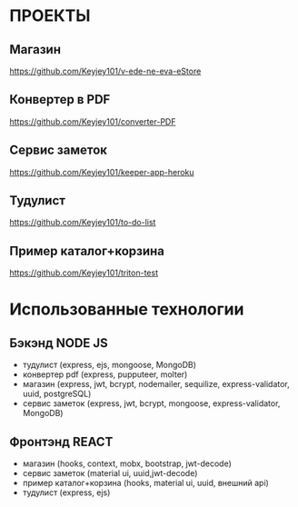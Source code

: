 # ПРОЕКТЫ #

## Магазин ##
https://github.com/Keyjey101/v-ede-ne-eva-eStore
## Конвертер в PDF ##
https://github.com/Keyjey101/converter-PDF
## Сервис заметок ##
https://github.com/Keyjey101/keeper-app-heroku
## Тудулист ##
https://github.com/Keyjey101/to-do-list
## Пример каталог+корзина ##
https://github.com/Keyjey101/triton-test

# Использованные технологии #

## Бэкэнд NODE JS ##
* тудулист (express, ejs, mongoose, MongoDB)
* конвертер pdf (express, pupputeer, molter)
* магазин (express, jwt, bcrypt, nodemailer, sequilize, express-validator, uuid, postgreSQL)
* сервис заметок (express, jwt, bcrypt, mongoose, express-validator, MongoDB)

## Фронтэнд REACT ##
* магазин (hooks, context, mobx, bootstrap, jwt-decode) 
* сервис заметок (material ui, uuid,jwt-decode)
* пример каталог+корзина (hooks, material ui, uuid, внешний api)
* тудулист (express, ejs)
